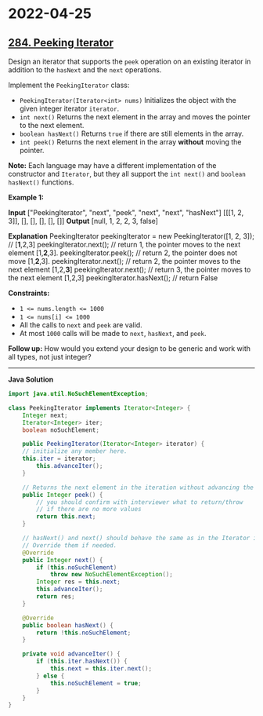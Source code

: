 # 2022-04-25

## [284. Peeking Iterator](https://leetcode.com/problems/peeking-iterator/)

Design an iterator that supports the `peek` operation on an existing iterator in addition to the `hasNext` and the `next` operations.

Implement the `PeekingIterator` class:

- `PeekingIterator(Iterator<int> nums)` Initializes the object with the given integer iterator `iterator`.
- `int next()` Returns the next element in the array and moves the pointer to the next element.
- `boolean hasNext()` Returns `true` if there are still elements in the array.
- `int peek()` Returns the next element in the array **without** moving the pointer.

**Note:** Each language may have a different implementation of the constructor and `Iterator`, but they all support the `int next()` and `boolean hasNext()` functions.

**Example 1:**

**Input**
\["PeekingIterator", "next", "peek", "next", "next", "hasNext"\]
\[\[\[1, 2, 3\]\], \[\], \[\], \[\], \[\], \[\]\]
**Output**
\[null, 1, 2, 2, 3, false\]

**Explanation**
PeekingIterator peekingIterator = new PeekingIterator(\[1, 2, 3\]); // \[**1**,2,3\]
peekingIterator.next(); // return 1, the pointer moves to the next element \[1,**2**,3\].
peekingIterator.peek(); // return 2, the pointer does not move \[1,**2**,3\].
peekingIterator.next(); // return 2, the pointer moves to the next element \[1,2,**3**\]
peekingIterator.next(); // return 3, the pointer moves to the next element \[1,2,3\]
peekingIterator.hasNext(); // return False

**Constraints:**

- `1 <= nums.length <= 1000`
- `1 <= nums[i] <= 1000`
- All the calls to `next` and `peek` are valid.
- At most `1000` calls will be made to `next`, `hasNext`, and `peek`.

**Follow up:** How would you extend your design to be generic and work with all types, not just integer?

---

**Java Solution**

```java
import java.util.NoSuchElementException;

class PeekingIterator implements Iterator<Integer> {
    Integer next;
    Iterator<Integer> iter;
    boolean noSuchElement;

    public PeekingIterator(Iterator<Integer> iterator) {
    // initialize any member here.
    this.iter = iterator;
        this.advanceIter();
    }

    // Returns the next element in the iteration without advancing the iterator.
    public Integer peek() {
        // you should confirm with interviewer what to return/throw
        // if there are no more values
        return this.next;
    }

    // hasNext() and next() should behave the same as in the Iterator interface.
    // Override them if needed.
    @Override
    public Integer next() {
        if (this.noSuchElement)
            throw new NoSuchElementException();
        Integer res = this.next;
        this.advanceIter();
        return res;
    }

    @Override
    public boolean hasNext() {
        return !this.noSuchElement;
    }

    private void advanceIter() {
        if (this.iter.hasNext()) {
            this.next = this.iter.next();
        } else {
            this.noSuchElement = true;
        }
    }
}
```
